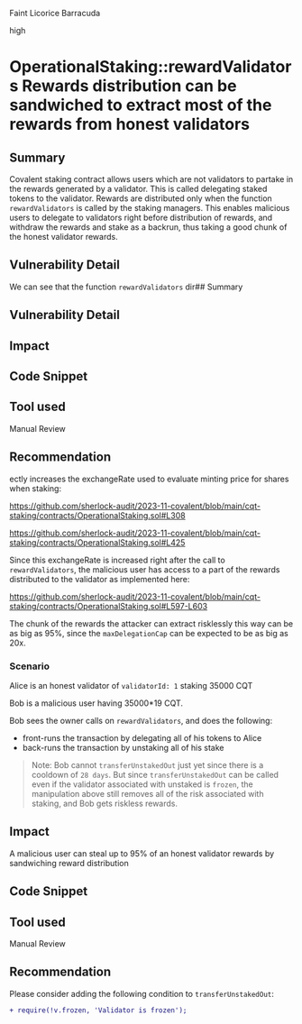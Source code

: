 Faint Licorice Barracuda

high

# OperationalStaking::rewardValidators Rewards distribution can be sandwiched to extract most of the rewards from honest validators

## Summary
Covalent staking contract allows users which are not validators to partake in the rewards generated by a validator. This is called delegating staked tokens to the validator. Rewards are distributed only when the function `rewardValidators` is called by the staking managers. This enables malicious users to delegate to validators right before distribution of rewards, and withdraw the rewards and stake as a backrun, thus taking a good chunk of the honest validator rewards.

## Vulnerability Detail
We can see that the function `rewardValidators` dir## Summary

## Vulnerability Detail

## Impact

## Code Snippet

## Tool used

Manual Review

## Recommendation
ectly increases the exchangeRate used to evaluate minting price for shares when staking:

https://github.com/sherlock-audit/2023-11-covalent/blob/main/cqt-staking/contracts/OperationalStaking.sol#L308

https://github.com/sherlock-audit/2023-11-covalent/blob/main/cqt-staking/contracts/OperationalStaking.sol#L425


Since this exchangeRate is increased right after the call to `rewardValidators`, the malicious user has access to a part of the rewards distributed to the validator as implemented here:

https://github.com/sherlock-audit/2023-11-covalent/blob/main/cqt-staking/contracts/OperationalStaking.sol#L597-L603

The chunk of the rewards the attacker can extract risklessly this way can be as big as 95%, since the `maxDelegationCap` can be expected to be as big as 20x.

### Scenario
Alice is an honest validator of `validatorId: 1` staking 35000 CQT

Bob is a malicious user having 35000*19 CQT.

Bob sees the owner calls on `rewardValidators`, and does the following:
- front-runs the transaction by delegating all of his tokens to Alice
- back-runs the transaction by unstaking all of his stake

> Note: Bob cannot `transferUnstakedOut` just yet since there is a cooldown of `28 days`. But since `transferUnstakedOut` can be called even if the validator associated with unstaked is `frozen`, the manipulation above still removes all of the risk associated with staking, and Bob gets riskless rewards.

## Impact
A malicious user can steal up to 95% of an honest validator rewards by sandwiching reward distribution

## Code Snippet

## Tool used

Manual Review

## Recommendation
Please consider adding the following condition to `transferUnstakedOut`:
```diff
+ require(!v.frozen, 'Validator is frozen');
```  